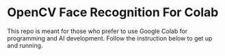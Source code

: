# OpenCV Face Recognition For Colab
This repo is meant for those who prefer to use Google Colab for programming and AI development. Follow the instruction below to get up and running.
